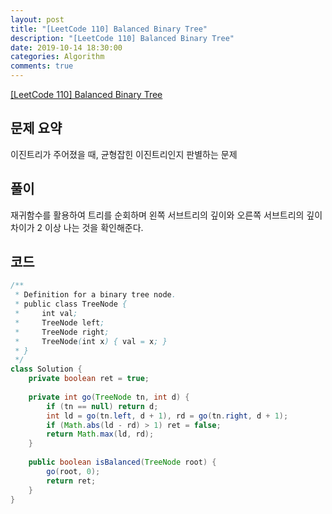 ```yaml
---
layout: post
title: "[LeetCode 110] Balanced Binary Tree"
description: "[LeetCode 110] Balanced Binary Tree"
date: 2019-10-14 18:30:00
categories: Algorithm
comments: true
---
```

[[LeetCode 110] Balanced Binary Tree](https://leetcode.com/problems/balanced-binary-tree/)

## 문제 요약

이진트리가 주어졌을 때, 균형잡힌 이진트리인지 판별하는 문제

## 풀이

재귀함수를 활용하여 트리를 순회하며 왼쪽 서브트리의 깊이와 오른쪽 서브트리의 깊이 차이가 2 이상 나는 것을 확인해준다.

## 코드

```Java
/**
 * Definition for a binary tree node.
 * public class TreeNode {
 *     int val;
 *     TreeNode left;
 *     TreeNode right;
 *     TreeNode(int x) { val = x; }
 * }
 */
class Solution {
    private boolean ret = true;
    
    private int go(TreeNode tn, int d) {
        if (tn == null) return d;
        int ld = go(tn.left, d + 1), rd = go(tn.right, d + 1);
        if (Math.abs(ld - rd) > 1) ret = false;
        return Math.max(ld, rd);
    }
    
    public boolean isBalanced(TreeNode root) {
        go(root, 0);
        return ret;
    }
}
```